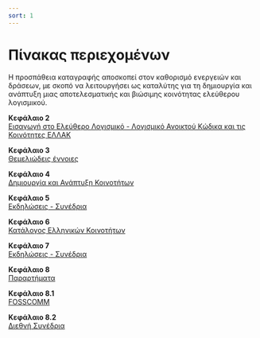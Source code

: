 ```yaml
---
sort: 1
---
```


# Πίνακας περιεχομένων

Η προσπάθεια καταγραφής αποσκοπεί στον καθορισμό ενεργειών και δράσεων, με σκοπό να λειτουργήσει ως καταλύτης για τη δημιουργία και ανάπτυξη μιας αποτελεσματικής και βιώσιμης κοινότητας ελεύθερου λογισμικού.

**Κεφάλαιο 2**  
[Εισαγωγή στο Ελεύθερο Λογισμικό - Λογισμικό Ανοικτού Κώδικα και τις Κοινότητες ΕΛΛΑΚ](2.ellak-koinotites-ellak.html)  

**Κεφάλαιο 3**  
[Θεμελιώδεις έννοιες](3.thmeliodis-ennoies.html)  

**Κεφάλαιο 4**  
[Δημιουργία και Ανάπτυξη Κοινοτήτων](4.dimiourgia-anaptiksi-koinotiton.html)  

**Κεφάλαιο 5**  
[Εκδηλώσεις - Συνέδρια](5.ekdiloseis.html)  

**Κεφάλαιο 6**  
[Κατάλογος Ελληνικών Κοινοτήτων](6.lista-koinotiton.html)  

**Κεφάλαιο 7**  
[Εκδηλώσεις - Συνέδρια](7.simperasmata.html)  

**Κεφάλαιο 8**  
[Παραρτήματα](8.parartimata.html)  

**Κεφάλαιο 8.1**  
[FOSSCOMM](8.1.FOSSCOMM.html)  

**Κεφάλαιο 8.2**  
[Διεθνή Συνέδρια](8.2.diethni-sinedria.html)  
